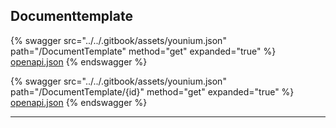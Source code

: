 ## Documenttemplate




{% swagger src="../../.gitbook/assets/younium.json" path="/DocumentTemplate" method="get" expanded="true" %}
[openapi.json](./docs/.gitbook/assets/younium.json)
{% endswagger %}

{% swagger src="../../.gitbook/assets/younium.json" path="/DocumentTemplate/{id}" method="get" expanded="true" %}
[openapi.json](./docs/.gitbook/assets/younium.json)
{% endswagger %}


---


